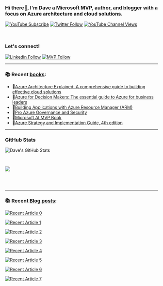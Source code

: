 
### Hi there👋, I'm [Dave](https://linkedin.com/in/daverndn) a Microsoft MVP, author, and blogger with a focus on Azure architecture and cloud solutions.

[![YouTube Subscribe](https://img.shields.io/badge/YouTube_@azinsider-SUBSCRIBE-red?logo=youtube&style=for-the-badge&logoColor=red)](https://www.youtube.com/azinsider?sub_confirmation=1) 
[![Twitter Follow](https://img.shields.io/twitter/follow/daverndn?color=1DA1F2&logo=twitter&style=for-the-badge)](https://twitter.com/intent/follow?original_referer=https%3A%2F%2Fgithub.com%Fdaverndn&screen_name=dave)
[![YouTube Channel Views](https://img.shields.io/youtube/channel/views/UCz1Dfbvqa7aG2YPlnKTwriQ?label=YouTube%20Views&style=for-the-badge)](https://youtube.com/azinsider)

<br />

### Let's connect!
[![Linkedin Follow](https://img.shields.io/static/v1?label=&message=Linkedin&color=blue&logo=linkedin&style=for-the-badge)](https://linkedin.com/in/daverndn)
[![MVP Follow](https://img.shields.io/static/v1?label=&message=MicrosoftMVP&color=blue&logo=microsoft&style=for-the-badge)](https://mvp.microsoft.com/en-us/PublicProfile/5000671?fullName=David%20Rend%C3%B3n)


---

### 📚 Recent [books](https://amazon.com/author/daverendon):
 - 📘[Azure Architecture Explained: A comprehensive guide to building effective cloud solutions](https://amzn.to/4863Ped)
 - 📘[Azure for Decision Makers: The essential guide to Azure for business leaders](https://amzn.to/3EzgiJZ)
 - 📘[Building Applications with Azure Resource Manager (ARM)](https://amzn.to/448fO8n)
 - 📘[Pro Azure Governance and Security](https://amzn.to/3XfsSGR)
 - 📘[Microsoft AI MVP Book](https://amzn.to/3NbPLX2)
 - 📘[Azure Strategy and Implementation Guide, 4th edition](https://amzn.to/3pgcAAU)

 
---

### GitHub Stats

![Dave's GitHub Stats](https://github-readme-stats.vercel.app/api?username=daverendon&show_icons=true&hide_border=true&count_private=true&show_icons=true&theme=react)

<br />
<p>
    <img
        src="https://github-profile-summary-cards.vercel.app/api/cards/profile-details?username=daverendon&theme=github_dark" />
</p>


<br /><br />

---

### 📚 Recent [Blog posts](https://blog.azinsider.net):

<a target="_blank" href="https://github-readme-medium-recent-article.vercel.app/medium/@daverendon/0"><img src="https://github-readme-medium-recent-article.vercel.app/medium/@daverendon/0" alt="Recent Article 0"> 
 
 
<a target="_blank" href="https://github-readme-medium-recent-article.vercel.app/medium/@daverendon/1"><img src="https://github-readme-medium-recent-article.vercel.app/medium/@daverendon/1" alt="Recent Article 1"> 
 
 
<a target="_blank" href="https://github-readme-medium-recent-article.vercel.app/medium/@daverendon/2"><img src="https://github-readme-medium-recent-article.vercel.app/medium/@daverendon/2" alt="Recent Article 2"> 
 
<a target="_blank" href="https://github-readme-medium-recent-article.vercel.app/medium/@daverendon/3"><img src="https://github-readme-medium-recent-article.vercel.app/medium/@daverendon/3" alt="Recent Article 3"> 
  
<a target="_blank" href="https://github-readme-medium-recent-article.vercel.app/medium/@daverendon/4"><img src="https://github-readme-medium-recent-article.vercel.app/medium/@daverendon/4" alt="Recent Article 4"> 

<a target="_blank" href="https://github-readme-medium-recent-article.vercel.app/medium/@daverendon/5"><img src="https://github-readme-medium-recent-article.vercel.app/medium/@daverendon/5" alt="Recent Article 5">
 
<a target="_blank" href="https://github-readme-medium-recent-article.vercel.app/medium/@daverendon/6"><img src="https://github-readme-medium-recent-article.vercel.app/medium/@daverendon/6" alt="Recent Article 6">
 
<a target="_blank" href="https://github-readme-medium-recent-article.vercel.app/medium/@daverendon/7"><img src="https://github-readme-medium-recent-article.vercel.app/medium/@daverendon/7" alt="Recent Article 7">
          

<!--
**daveRendon/daverendon** is a ✨ _special_ ✨ repository because its `README.md` (this file) appears on your GitHub profile.

Here are some ideas to get you started:

- 🔭 I’m currently working on ...
- 🌱 I’m currently learning ...
- 👯 I’m looking to collaborate on ...
- 🤔 I’m looking for help with ...
- 💬 Ask me about ...
- 📫 How to reach me: ...
- 😄 Pronouns: ...
- ⚡ Fun fact: ...
-->
